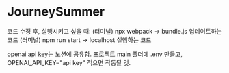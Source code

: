 # JourneySummer

코드 수정 후, 실행시키고 싶을 때:
(터미널) npx webpack -> bundle.js 업데이트하는 코드
(터미널) npm run start -> localhost 실행하는 코드

openai api key는 노션에 공유함. 프로젝트 main 폴더에 .env 만들고, OPENAI_API_KEY="api key" 적으면 작동될 것.
